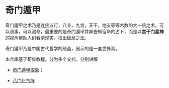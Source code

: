 # 奇门遁甲
奇门遁甲之术乃是连接五行，八卦，九宫，天干，地支等等术数的大一统之术。可以测事，可以测命，最重要的是奇门遁甲并非告知宿命的占卜，而是以**宫干门星神**的视角帮助人们看清现实，找出破局之法。

奇门遁甲乃是中国古代哲学的结晶，展示的是一套世界观。

本仓库基于荀爽教程。分为多个文档，分别讲解

+ [奇门遁甲取象](https://github.com/QiuYi111/QIMENDUJIA/blob/master/%E5%A5%87%E9%97%A8%E9%81%81%E7%94%B2%E5%8F%96%E8%B1%A1.md)；

+ [八门化气阵](https://github.com/QiuYi111/QIMENDUJIA/blob/master/%E5%85%AB%E9%97%A8%E5%8C%96%E6%B0%94.md)
